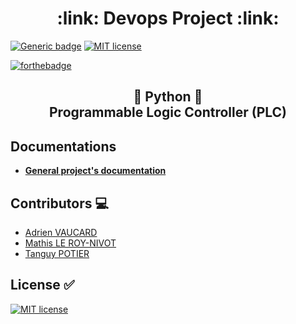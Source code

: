 <h1 align="center">:link: Devops Project :link:</h1>

[![Generic badge](https://img.shields.io/badge/Contributors-3-green.svg)](https://shields.io/) [![MIT license](https://img.shields.io/badge/License-MIT-blue.svg)](https://github.com/MathisLeRoyNivot/devops-project/blob/master/LICENSE)

[![forthebadge](https://forthebadge.com/images/badges/made-with-python.svg)](https://forthebadge.com)

<h2 align="center">

:snake: **Python** :snake:</br>
Programmable Logic Controller (**PLC**)

</h2>

## Documentations 
- [**General project's documentation**](https://github.com/MathisLeRoyNivot/devops-project "Go to general project's documentation")

## Contributors :computer:

- [Adrien VAUCARD](https://github.com/adrienvaucard "Go to @adrienvaucard's Github")
- [Mathis LE ROY-NIVOT](https://github.com/MathisLeRoyNivot "Go to @MathisLeRoyNivot's Github")
- [Tanguy POTIER](https://github.com/tanguy85 "Go to @tanguy85's Github")

## License :white_check_mark:

[![MIT license](https://img.shields.io/badge/License-MIT-blue.svg)](https://github.com/MathisLeRoyNivot/devops-project/blob/master/LICENSE)